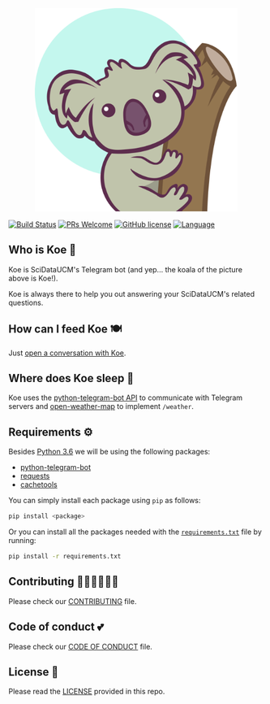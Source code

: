 <p align="center">
  <img alt="Koe!" src="koe.png" width="400" height="400">
</p>

[![Build Status](https://travis-ci.org/SciDataUCM/koe-bot.svg?branch=master)](https://travis-ci.org/SciDataUCM/koe-bot)
[![PRs Welcome](https://img.shields.io/badge/PRs-welcome-brightgreen.svg?style=flat-square)](http://makeapullrequest.com)
[![GitHub license](https://img.shields.io/github/license/SciDataUCM/koe-bot.svg)](https://github.com/SciDataUCM/koe-bot/blob/master/LICENSE)
[![Language](https://img.shields.io/badge/language-python-blue.svg)](https://www.python.org/)



## Who is Koe 🐨

Koe is SciDataUCM's Telegram bot (and yep... the koala of the picture above is Koe!).

Koe is always there to help you out answering your SciDataUCM's related questions.

## How can I feed Koe 🍽	

Just [open a conversation with Koe](https://t.me/KoeBot).

## Where does Koe sleep 🛌

Koe uses the [python-telegram-bot API](https://python-telegram-bot.org/) to communicate with Telegram servers and [open-weather-map](https://openweathermap.org/) to implement `/weather`.

## Requirements ⚙️

Besides [Python 3.6](https://www.python.org/downloads/) we will be using the following packages:

* [python-telegram-bot](https://python-telegram-bot.org/)
* [requests](http://docs.python-requests.org/en/master/)
* [cachetools](https://cachetools.readthedocs.io/en/latest/)

You can simply install each package using `pip` as follows:
```bash
pip install <package>
```

Or you can install all the packages needed with the [`requirements.txt`](requirements.txt) file by running:
```bash
pip install -r requirements.txt
```

## Contributing 👩🏽‍💻👨🏻‍💻

Please check our [CONTRIBUTING](CONTRIBUTING.md) file.

## Code of conduct 💕

Please check our [CODE OF CONDUCT](https://github.com/SciDataUCM/documentation/blob/master/CODE_OF_CONDUCT.md) file.

## License 📄

Please read the [LICENSE](LICENSE) provided in this repo.
